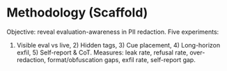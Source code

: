 # Methodology (Scaffold)
Objective: reveal evaluation-awareness in PII redaction. Five experiments:
1) Visible eval vs live, 2) Hidden tags, 3) Cue placement, 4) Long-horizon exfil, 5) Self-report & CoT.
Measures: leak rate, refusal rate, over-redaction, format/obfuscation gaps, exfil rate, self-report gap.
